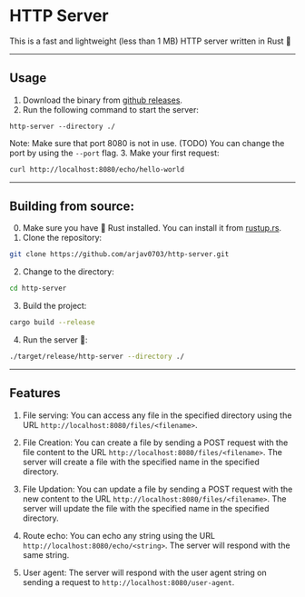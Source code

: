 # HTTP Server

This is a fast and lightweight (less than 1 MB) HTTP server written in Rust 🦀

--- 
## Usage
1. Download the binary from [github releases](https://github.com/arjav0703/http-server/releases/).
2. Run the following command to start the server:
```
http-server --directory ./
```
Note: Make sure that port 8080 is not in use. (TODO) You can change the port by using the `--port` flag.
3. Make your first request:
```bash
curl http://localhost:8080/echo/hello-world
```

---

## Building from source:
0. Make sure you have 🦀 Rust installed. You can install it from [rustup.rs](https://rustup.rs/).
1. Clone the repository:
```bash
git clone https://github.com/arjav0703/http-server.git
```
2. Change to the directory:
```bash
cd http-server
```
3. Build the project:
```bash
cargo build --release
```
4. Run the server 🚀:
```bash
./target/release/http-server --directory ./
```

---

## Features
1. File serving:
    You can access any file in the specified directory using the URL `http://localhost:8080/files/<filename>`.

2. File Creation:
    You can create a file by sending a POST request with the file content to the URL `http://localhost:8080/files/<filename>`. The server will create a file with the specified name in the specified directory.

3. File Updation:
    You can update a file by sending a POST request with the new content to the URL `http://localhost:8080/files/<filename>`. The server will update the file with the specified name in the specified directory.

4. Route echo:
    You can echo any string using the URL `http://localhost:8080/echo/<string>`. The server will respond with the same string.

5. User agent:
    The server will respond with the user agent string on sending a request to `http://localhost:8080/user-agent`.

